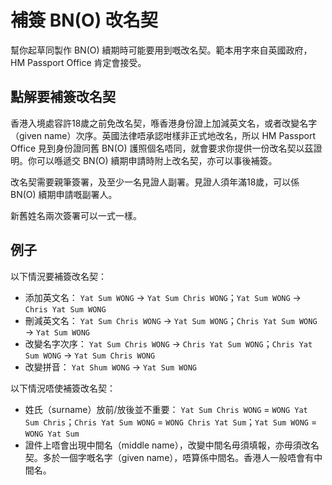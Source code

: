 # 補簽 BN(O) 改名契

幫你起草同製作 BN(O) 續期時可能要用到嘅改名契。範本用字來自英國政府，HM Passport Office 肯定會接受。

## 點解要補簽改名契

香港入境處容許18歲之前免改名契，喺香港身份證上加減英文名，或者改變名字（given name）次序。英國法律唔承認咁樣非正式地改名，所以 HM Passport Office 見到身份證同舊 BN(O) 護照個名唔同，就會要求你提供一份改名契以茲證明。你可以喺遞交 BN(O) 續期申請時附上改名契，亦可以事後補簽。

改名契需要親筆簽署，及至少一名見證人副署。見證人須年滿18歲，可以係 BN(O) 續期申請嘅副署人。

新舊姓名兩次簽署可以一式一樣。

## 例子

以下情況要補簽改名契：
* 添加英文名： `Yat Sum WONG` → `Yat Sum Chris WONG`；`Yat Sum WONG` → `Chris Yat Sum WONG`
* 刪減英文名： `Yat Sum Chris WONG` → `Yat Sum WONG`；`Chris Yat Sum WONG` → `Yat Sum WONG`
* 改變名字次序： `Yat Sum Chris WONG` → `Chris Yat Sum WONG`；`Chris Yat Sum WONG` → `Yat Sum Chris WONG`
* 改變拼音： `Yat Shum WONG` → `Yat Sum WONG`

以下情況唔使補簽改名契：
* 姓氏（surname）放前/放後並不重要： `Yat Sum Chris WONG` = `WONG Yat Sum Chris`；`Chris Yat Sum WONG` = `WONG Chris Yat Sum`；`Yat Sum WONG` = `WONG Yat Sum`
* 證件上唔會出現中間名（middle name），改變中間名毋須填報，亦毋須改名契。多於一個字嘅名字（given name），唔算係中間名。香港人一般唔會有中間名。
